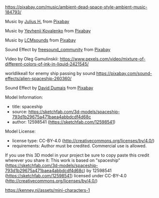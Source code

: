 https://pixabay.com/music/ambient-dead-space-style-ambient-music-184793/

Music by <a href="https://pixabay.com/users/juliush-3921568/?utm_source=link-attribution&utm_medium=referral&utm_campaign=music&utm_content=3595">Julius H.</a> from <a href="https://pixabay.com//?utm_source=link-attribution&utm_medium=referral&utm_campaign=music&utm_content=3595">Pixabay</a>

Music by <a href="https://pixabay.com/users/stereocode-31360109/?utm_source=link-attribution&utm_medium=referral&utm_campaign=music&utm_content=184793">Yevhenii Kovalenko</a> from <a href="https://pixabay.com//?utm_source=link-attribution&utm_medium=referral&utm_campaign=music&utm_content=184793">Pixabay</a>

Music by <a href="https://pixabay.com/users/lcmsounds-23733864/?utm_source=link-attribution&utm_medium=referral&utm_campaign=music&utm_content=9391">LCMsounds</a> from <a href="https://pixabay.com/music//?utm_source=link-attribution&utm_medium=referral&utm_campaign=music&utm_content=9391">Pixabay</a>

Sound Effect by <a href="https://pixabay.com/users/freesound_community-46691455/?utm_source=link-attribution&utm_medium=referral&utm_campaign=music&utm_content=6879">freesound_community</a> from <a href="https://pixabay.com//?utm_source=link-attribution&utm_medium=referral&utm_campaign=music&utm_content=6879">Pixabay</a>

Video by Oleg Gamulinskii: https://www.pexels.com/video/mixture-of-different-colors-of-ink-in-liquid-2421545/


worldlikeall for enemy ship passing by sound
https://pixabay.com/sound-effects/alien-spaceship-260360/


Sound Effect by <a href="https://pixabay.com/users/daviddumaisaudio-41768500/?utm_source=link-attribution&utm_medium=referral&utm_campaign=music&utm_content=204490">David Dumais</a> from <a href="https://pixabay.com/sound-effects//?utm_source=link-attribution&utm_medium=referral&utm_campaign=music&utm_content=204490">Pixabay</a>


Model Information:
* title:	spaceship
* source:	https://sketchfab.com/3d-models/spaceship-793d1b29675a471baea4abbdcdf4d68c
* author:	12598541 (https://sketchfab.com/12598541)

Model License:
* license type:	CC-BY-4.0 (http://creativecommons.org/licenses/by/4.0/)
* requirements:	Author must be credited. Commercial use is allowed.

If you use this 3D model in your project be sure to copy paste this credit wherever you share it:
This work is based on "spaceship" (https://sketchfab.com/3d-models/spaceship-793d1b29675a471baea4abbdcdf4d68c) by 12598541 (https://sketchfab.com/12598541) licensed under CC-BY-4.0 (http://creativecommons.org/licenses/by/4.0/)

https://kenney.nl/assets/mini-characters-1

